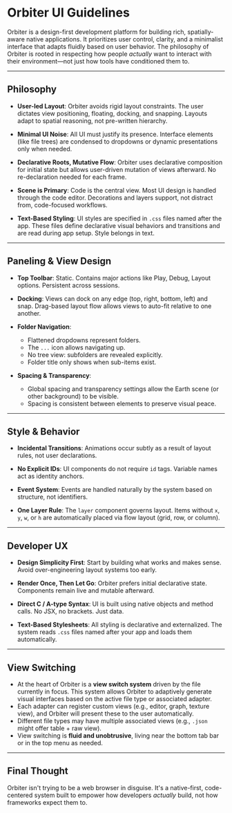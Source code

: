 # Orbiter UI Guidelines

Orbiter is a design-first development platform for building rich, spatially-aware native applications. It prioritizes user control, clarity, and a minimalist interface that adapts fluidly based on user behavior. The philosophy of Orbiter is rooted in respecting how people *actually* want to interact with their environment—not just how tools have conditioned them to.

---

## Philosophy

* **User-led Layout**: Orbiter avoids rigid layout constraints. The user dictates view positioning, floating, docking, and snapping. Layouts adapt to spatial reasoning, not pre-written hierarchy.

* **Minimal UI Noise**: All UI must justify its presence. Interface elements (like file trees) are condensed to dropdowns or dynamic presentations only when needed.

* **Declarative Roots, Mutative Flow**: Orbiter uses declarative composition for initial state but allows user-driven mutation of views afterward. No re-declaration needed for each frame.

* **Scene is Primary**: Code is the central view. Most UI design is handled through the code editor. Decorations and layers support, not distract from, code-focused workflows.

* **Text-Based Styling**: UI styles are specified in `.css` files named after the app. These files define declarative visual behaviors and transitions and are read during app setup. Style belongs in text.

---

## Paneling & View Design

* **Top Toolbar**: Static. Contains major actions like Play, Debug, Layout options. Persistent across sessions.

* **Docking**: Views can dock on any edge (top, right, bottom, left) and snap. Drag-based layout flow allows views to auto-fit relative to one another.

* **Folder Navigation**:

  * Flattened dropdowns represent folders.
  * The `...` icon allows navigating up.
  * No tree view: subfolders are revealed explicitly.
  * Folder title only shows when sub-items exist.

* **Spacing & Transparency**:

  * Global spacing and transparency settings allow the Earth scene (or other background) to be visible.
  * Spacing is consistent between elements to preserve visual peace.

---

## Style & Behavior

* **Incidental Transitions**: Animations occur subtly as a result of layout rules, not user declarations.

* **No Explicit IDs**: UI components do not require `id` tags. Variable names act as identity anchors.

* **Event System**: Events are handled naturally by the system based on structure, not identifiers.

* **One Layer Rule**: The `layer` component governs layout. Items without `x`, `y`, `w`, or `h` are automatically placed via flow layout (grid, row, or column).

---

## Developer UX

* **Design Simplicity First**: Start by building what works and makes sense. Avoid over-engineering layout systems too early.

* **Render Once, Then Let Go**: Orbiter prefers initial declarative state. Components remain live and mutable afterward.

* **Direct C / A-type Syntax**: UI is built using native objects and method calls. No JSX, no brackets. Just data.

* **Text-Based Stylesheets**: All styling is declarative and externalized. The system reads `.css` files named after your app and loads them automatically.

---

## View Switching

* At the heart of Orbiter is a **view switch system** driven by the file currently in focus. This system allows Orbiter to adaptively generate visual interfaces based on the active file type or associated adapter.
* Each adapter can register custom views (e.g., editor, graph, texture view), and Orbiter will present these to the user automatically.
* Different file types may have multiple associated views (e.g., `.json` might offer table + raw view).
* View switching is **fluid and unobtrusive**, living near the bottom tab bar or in the top menu as needed.

---

## Final Thought

Orbiter isn't trying to be a web browser in disguise. It's a native-first, code-centered system built to empower how developers *actually* build, not how frameworks expect them to.
